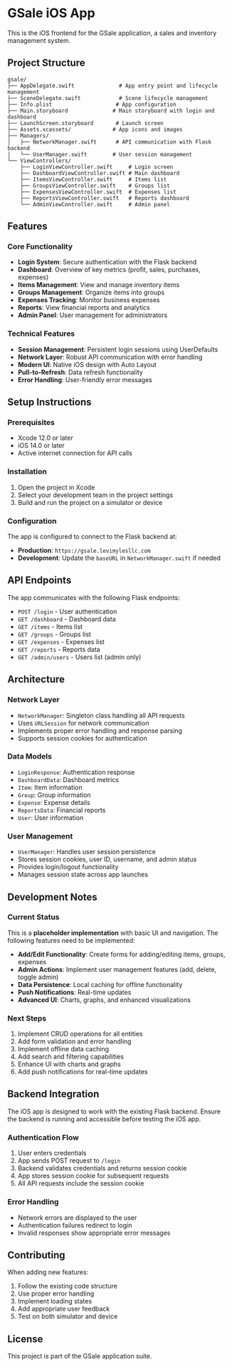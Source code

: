 # GSale iOS App

This is the iOS frontend for the GSale application, a sales and inventory management system.

## Project Structure

```
gsale/
├── AppDelegate.swift              # App entry point and lifecycle management
├── SceneDelegate.swift            # Scene lifecycle management
├── Info.plist                    # App configuration
├── Main.storyboard              # Main storyboard with login and dashboard
├── LaunchScreen.storyboard       # Launch screen
├── Assets.xcassets/             # App icons and images
├── Managers/
│   ├── NetworkManager.swift      # API communication with Flask backend
│   └── UserManager.swift        # User session management
└── ViewControllers/
    ├── LoginViewController.swift     # Login screen
    ├── DashboardViewController.swift # Main dashboard
    ├── ItemsViewController.swift     # Items list
    ├── GroupsViewController.swift    # Groups list
    ├── ExpensesViewController.swift  # Expenses list
    ├── ReportsViewController.swift   # Reports dashboard
    └── AdminViewController.swift     # Admin panel
```

## Features

### Core Functionality
- **Login System**: Secure authentication with the Flask backend
- **Dashboard**: Overview of key metrics (profit, sales, purchases, expenses)
- **Items Management**: View and manage inventory items
- **Groups Management**: Organize items into groups
- **Expenses Tracking**: Monitor business expenses
- **Reports**: View financial reports and analytics
- **Admin Panel**: User management for administrators

### Technical Features
- **Session Management**: Persistent login sessions using UserDefaults
- **Network Layer**: Robust API communication with error handling
- **Modern UI**: Native iOS design with Auto Layout
- **Pull-to-Refresh**: Data refresh functionality
- **Error Handling**: User-friendly error messages

## Setup Instructions

### Prerequisites
- Xcode 12.0 or later
- iOS 14.0 or later
- Active internet connection for API calls

### Installation
1. Open the project in Xcode
2. Select your development team in the project settings
3. Build and run the project on a simulator or device

### Configuration
The app is configured to connect to the Flask backend at:
- **Production**: `https://gsale.levimylesllc.com`
- **Development**: Update the `baseURL` in `NetworkManager.swift` if needed

## API Endpoints

The app communicates with the following Flask endpoints:

- `POST /login` - User authentication
- `GET /dashboard` - Dashboard data
- `GET /items` - Items list
- `GET /groups` - Groups list
- `GET /expenses` - Expenses list
- `GET /reports` - Reports data
- `GET /admin/users` - Users list (admin only)

## Architecture

### Network Layer
- `NetworkManager`: Singleton class handling all API requests
- Uses `URLSession` for network communication
- Implements proper error handling and response parsing
- Supports session cookies for authentication

### Data Models
- `LoginResponse`: Authentication response
- `DashboardData`: Dashboard metrics
- `Item`: Item information
- `Group`: Group information
- `Expense`: Expense details
- `ReportsData`: Financial reports
- `User`: User information

### User Management
- `UserManager`: Handles user session persistence
- Stores session cookies, user ID, username, and admin status
- Provides login/logout functionality
- Manages session state across app launches

## Development Notes

### Current Status
This is a **placeholder implementation** with basic UI and navigation. The following features need to be implemented:

- **Add/Edit Functionality**: Create forms for adding/editing items, groups, expenses
- **Admin Actions**: Implement user management features (add, delete, toggle admin)
- **Data Persistence**: Local caching for offline functionality
- **Push Notifications**: Real-time updates
- **Advanced UI**: Charts, graphs, and enhanced visualizations

### Next Steps
1. Implement CRUD operations for all entities
2. Add form validation and error handling
3. Implement offline data caching
4. Add search and filtering capabilities
5. Enhance UI with charts and graphs
6. Add push notifications for real-time updates

## Backend Integration

The iOS app is designed to work with the existing Flask backend. Ensure the backend is running and accessible before testing the iOS app.

### Authentication Flow
1. User enters credentials
2. App sends POST request to `/login`
3. Backend validates credentials and returns session cookie
4. App stores session cookie for subsequent requests
5. All API requests include the session cookie

### Error Handling
- Network errors are displayed to the user
- Authentication failures redirect to login
- Invalid responses show appropriate error messages

## Contributing

When adding new features:
1. Follow the existing code structure
2. Use proper error handling
3. Implement loading states
4. Add appropriate user feedback
5. Test on both simulator and device

## License

This project is part of the GSale application suite. 